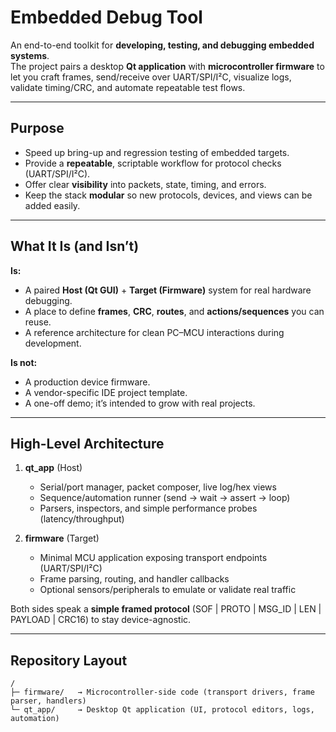 # Embedded Debug Tool

An end-to-end toolkit for **developing, testing, and debugging embedded systems**.  
The project pairs a desktop **Qt application** with **microcontroller firmware** to let you craft frames, send/receive over UART/SPI/I²C, visualize logs, validate timing/CRC, and automate repeatable test flows.

---

## Purpose

- Speed up bring-up and regression testing of embedded targets.
- Provide a **repeatable**, scriptable workflow for protocol checks (UART/SPI/I²C).
- Offer clear **visibility** into packets, state, timing, and errors.
- Keep the stack **modular** so new protocols, devices, and views can be added easily.

---

## What It Is (and Isn’t)

**Is:**
- A paired **Host (Qt GUI)** + **Target (Firmware)** system for real hardware debugging.
- A place to define **frames**, **CRC**, **routes**, and **actions/sequences** you can reuse.
- A reference architecture for clean PC–MCU interactions during development.

**Is not:**
- A production device firmware.
- A vendor-specific IDE project template.
- A one-off demo; it’s intended to grow with real projects.

---

## High-Level Architecture

1. **qt_app** (Host)
   - Serial/port manager, packet composer, live log/hex views
   - Sequence/automation runner (send → wait → assert → loop)
   - Parsers, inspectors, and simple performance probes (latency/throughput)

2. **firmware** (Target)
   - Minimal MCU application exposing transport endpoints (UART/SPI/I²C)
   - Frame parsing, routing, and handler callbacks
   - Optional sensors/peripherals to emulate or validate real traffic

Both sides speak a **simple framed protocol** (SOF | PROTO | MSG_ID | LEN | PAYLOAD | CRC16) to stay device-agnostic.

---

## Repository Layout

```text
/
├─ firmware/   → Microcontroller-side code (transport drivers, frame parser, handlers)
└─ qt_app/     → Desktop Qt application (UI, protocol editors, logs, automation)
